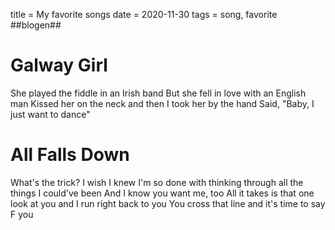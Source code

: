 title = My favorite songs
date = 2020-11-30
tags = song, favorite
##blogen##

# Galway Girl
She played the fiddle in an Irish band
But she fell in love with an English man
Kissed her on the neck and then I took her by the hand
Said, "Baby, I just want to dance"

# All Falls Down
What's the trick? I wish I knew
I'm so done with thinking through all the things I could've been
And I know you want me, too
All it takes is that one look at you and I run right back to you
You cross that line and it's time to say F you

# 